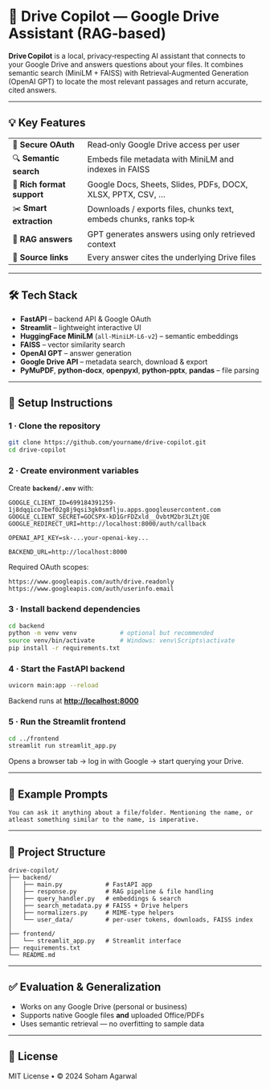 # 📂 Drive Copilot — Google Drive Assistant (RAG‑based)

**Drive Copilot** is a local, privacy‑respecting AI assistant that connects to your Google Drive and answers questions about your files.
It combines semantic search (MiniLM + FAISS) with Retrieval‑Augmented Generation (OpenAI GPT) to locate the most relevant passages and return accurate, cited answers.

---

## 💡 Key Features

|                            |                                                                    |
| -------------------------- | ------------------------------------------------------------------ |
| 🔐 **Secure OAuth**        | Read‑only Google Drive access per user                             |
| 🔍 **Semantic search**     | Embeds file metadata with MiniLM and indexes in FAISS              |
| 📄 **Rich format support** | Google Docs, Sheets, Slides, PDFs, DOCX, XLSX, PPTX, CSV, …        |
| ✂️ **Smart extraction**    | Downloads / exports files, chunks text, embeds chunks, ranks top‑k |
| 🧠 **RAG answers**         | GPT generates answers using only retrieved context                 |
| 📎 **Source links**        | Every answer cites the underlying Drive files                      |

---

## 🛠 Tech Stack

* **FastAPI** – backend API & Google OAuth
* **Streamlit** – lightweight interactive UI
* **HuggingFace MiniLM** (`all-MiniLM-L6-v2`) – semantic embeddings
* **FAISS** – vector similarity search
* **OpenAI GPT** – answer generation
* **Google Drive API** – metadata search, download & export
* **PyMuPDF**, **python‑docx**, **openpyxl**, **python‑pptx**, **pandas** – file parsing

---

## 🚀 Setup Instructions

### 1 · Clone the repository

```bash
git clone https://github.com/yourname/drive-copilot.git
cd drive-copilot
```

### 2 · Create environment variables

Create **`backend/.env`** with:

```env
GOOGLE_CLIENT_ID=699184391259-1j8dqqico7bef02g8j9qsi3gk0smflju.apps.googleusercontent.com
GOOGLE_CLIENT_SECRET=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
GOOGLE_REDIRECT_URI=http://localhost:8000/auth/callback

OPENAI_API_KEY=sk-...your-openai-key...

BACKEND_URL=http://localhost:8000
```

Required OAuth scopes:

```
https://www.googleapis.com/auth/drive.readonly
https://www.googleapis.com/auth/userinfo.email
```

### 3 · Install backend dependencies

```bash
cd backend
python -m venv venv            # optional but recommended
source venv/bin/activate       # Windows: venv\Scripts\activate
pip install -r requirements.txt
```

### 4 · Start the FastAPI backend

```bash
uvicorn main:app --reload
```

Backend runs at **[http://localhost:8000](http://localhost:8000)**

### 5 · Run the Streamlit frontend

```bash
cd ../frontend
streamlit run streamlit_app.py
```

Opens a browser tab → log in with Google → start querying your Drive.

---

## 🧪 Example Prompts

```
You can ask it anything about a file/folder. Mentioning the name, or atleast something similar to the name, is imperative.
```

---

## 📁 Project Structure

```
drive-copilot/
├── backend/
│   ├── main.py            # FastAPI app
│   ├── response.py        # RAG pipeline & file handling
│   ├── query_handler.py   # embeddings & search
│   ├── search_metadata.py # FAISS + Drive helpers
│   ├── normalizers.py     # MIME-type helpers
│   └── user_data/         # per-user tokens, downloads, FAISS index
│
├── frontend/
│   └── streamlit_app.py   # Streamlit interface
├── requirements.txt
└── README.md
```

---

## ✅ Evaluation & Generalization

* Works on any Google Drive (personal or business)
* Supports native Google files **and** uploaded Office/PDFs
* Uses semantic retrieval — no overfitting to sample data

---

## 📄 License

MIT License  •  © 2024 Soham Agarwal
